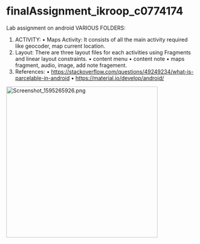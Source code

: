# finalAssignment_ikroop_c0774174
Lab assignment on android
VARIOUS FOLDERS:
1)	ACTIVITY: 
•	Maps Activity: It consists of all the main activity required like geocoder, map current location.
2)	Layout: There are three layout files for each activities using Fragments and linear layout constraints.
•	content menu
•	content note
• maps fragment, audio, image, add note fragement.
3)	References: 
•	https://stackoverflow.com/questions/49249234/what-is-parcelable-in-android
•	https://material.io/develop/android/
<img src="https://s7.gifyu.com/images/Screenshot_1595265926.th.png" alt="Screenshot_1595265926.png" alt = "restaurant nearby with location" height = "400" width = "400" border="0" />
